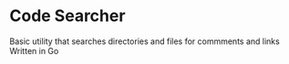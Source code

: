 # Code Searcher

Basic utility that searches directories and files for commments and links
Written in Go
